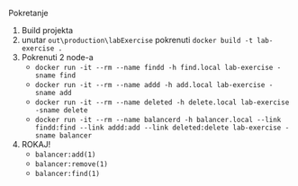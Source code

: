Pokretanje

1. Build projekta
1. unutar `out\production\labExercise` pokrenuti `docker build -t lab-exercise .`
1. Pokrenuti 2 node-a
    - `docker run -it --rm --name findd -h find.local lab-exercise -sname find`
    - `docker run -it --rm --name addd -h add.local lab-exercise -sname add`
    - `docker run -it --rm --name deleted -h delete.local lab-exercise -sname delete`
    - `docker run -it --rm --name balancerd -h balancer.local --link findd:find --link addd:add --link deleted:delete lab-exercise -sname balancer`
1. ROKAJ!
    - `balancer:add(1)`
    - `balancer:remove(1)`
    - `balancer:find(1)`
